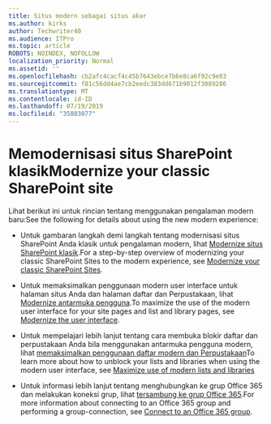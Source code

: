 ```yaml
---
title: Situs modern sebagai situs akar
ms.author: kirks
author: Techwriter40
ms.audience: ITPro
ms.topic: article
ROBOTS: NOINDEX, NOFOLLOW
localization_priority: Normal
ms.assetid: ''
ms.openlocfilehash: cb2afc4cacf4c45b7643ebce7b6e8ca6f92c9e03
ms.sourcegitcommit: f81c56dd4ae7cb2eedc383dd671b9012f3089286
ms.translationtype: MT
ms.contentlocale: id-ID
ms.lasthandoff: 07/19/2019
ms.locfileid: "35803077"
---
```

# <a name="modernize-your-classic-sharepoint-site"></a><span data-ttu-id="cf3fe-102">Memodernisasi situs SharePoint klasik</span><span class="sxs-lookup"><span data-stu-id="cf3fe-102">Modernize your classic SharePoint site</span></span>

<span data-ttu-id="cf3fe-103">Lihat berikut ini untuk rincian tentang menggunakan pengalaman modern baru:</span><span class="sxs-lookup"><span data-stu-id="cf3fe-103">See the following for details about using the new modern experience:</span></span>

- <span data-ttu-id="cf3fe-104">Untuk gambaran langkah demi langkah tentang modernisasi situs SharePoint Anda klasik untuk pengalaman modern, lihat [Modernize situs SharePoint klasik](https://docs.microsoft.com/sharepoint/dev/transform/modernize-classic-sites).</span><span class="sxs-lookup"><span data-stu-id="cf3fe-104">For a step-by-step overview of modernizing your classic SharePoint Sites to the modern experience, see [Modernize your classic SharePoint Sites](https://docs.microsoft.com/sharepoint/dev/transform/modernize-classic-sites).</span></span>

- <span data-ttu-id="cf3fe-105">Untuk memaksimalkan penggunaan modern user interface untuk halaman situs Anda dan halaman daftar dan Perpustakaan, lihat [Modernize antarmuka pengguna](https://docs.microsoft.com/sharepoint/dev/transform/modernize-userinterface).</span><span class="sxs-lookup"><span data-stu-id="cf3fe-105">To maximize the use of the modern user interface for your site pages and list and library pages, see [Modernize the user interface](https://docs.microsoft.com/sharepoint/dev/transform/modernize-userinterface).</span></span> 

- <span data-ttu-id="cf3fe-106">Untuk mempelajari lebih lanjut tentang cara membuka blokir daftar dan perpustakaan Anda bila menggunakan antarmuka pengguna modern, lihat [memaksimalkan penggunaan daftar modern dan Perpustakaan](https://docs.microsoft.com/sharepoint/dev/transform/modernize-userinterface-lists-and-libraries)</span><span class="sxs-lookup"><span data-stu-id="cf3fe-106">To learn more about how to unblock your lists and libraries when using the modern user interface, see [Maximize use of modern lists and libraries](https://docs.microsoft.com/sharepoint/dev/transform/modernize-userinterface-lists-and-libraries)</span></span>

- <span data-ttu-id="cf3fe-107">Untuk informasi lebih lanjut tentang menghubungkan ke grup Office 365 dan melakukan koneksi grup, lihat [tersambung ke grup Office 365](https://docs.microsoft.com/sharepoint/dev/transform/modernize-connect-to-office365-group).</span><span class="sxs-lookup"><span data-stu-id="cf3fe-107">For more information about connecting to an Office 365 group and performing a group-connection, see [Connect to an Office 365 group](https://docs.microsoft.com/sharepoint/dev/transform/modernize-connect-to-office365-group).</span></span>
